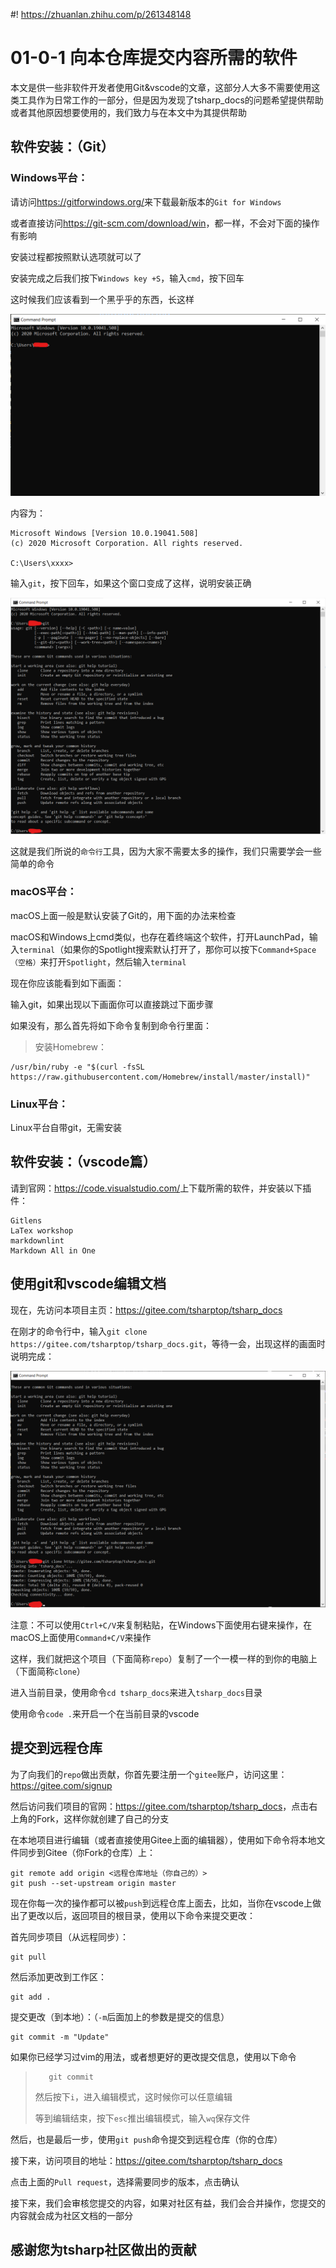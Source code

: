 #! https://zhuanlan.zhihu.com/p/261348148
# 01-0-1 向本仓库提交内容所需的软件

本文是供一些非软件开发者使用Git&vscode的文章，这部分人大多不需要使用这类工具作为日常工作的一部分，但是因为发现了tsharp_docs的问题希望提供帮助或者其他原因想要使用的，我们致力与在本文中为其提供帮助

## 软件安装：（Git）

### Windows平台：

请访问<https://gitforwindows.org/>来下载最新版本的`Git for Windows`

或者直接访问<https://git-scm.com/download/win>，都一样，不会对下面的操作有影响

安装过程都按照默认选项就可以了

安装完成之后我们按下`Windows key +S`，输入`cmd`，按下回车

这时候我们应该看到一个黑乎乎的东西，长这样

![cmd.png](./01-0-img/01-0-img-1.png)

内容为：

    Microsoft Windows [Version 10.0.19041.508]
    (c) 2020 Microsoft Corporation. All rights reserved.

    C:\Users\xxxx>

输入`git`，按下回车，如果这个窗口变成了这样，说明安装正确

![git.png](./01-0-img/01-0-img-2.png)

这就是我们所说的`命令行`工具，因为大家不需要太多的操作，我们只需要学会一些简单的命令

### macOS平台：

macOS上面一般是默认安装了Git的，用下面的办法来检查

macOS和Windows上cmd类似，也存在着终端这个软件，打开LaunchPad，输入`terminal`（如果你的Spotlight搜索默认打开了，那你可以按下`Command+Space（空格）`来打开`Spotlight`，然后输入`terminal`

现在你应该能看到如下画面：

输入git，如果出现以下画面你可以直接跳过下面步骤

如果没有，那么首先将如下命令复制到命令行里面：
> 安装Homebrew：

    /usr/bin/ruby -e "$(curl -fsSL https://raw.githubusercontent.com/Homebrew/install/master/install)"

### Linux平台：

Linux平台自带git，无需安装

## 软件安装：（vscode篇）

请到官网：<https://code.visualstudio.com/>上下载所需的软件，并安装以下插件：

    Gitlens
    LaTex workshop
    markdownlint
    Markdown All in One

## 使用git和vscode编辑文档

现在，先访问本项目主页：<https://gitee.com/tsharptop/tsharp_docs>

在刚才的命令行中，输入`git clone https://gitee.com/tsharptop/tsharp_docs.git`，等待一会，出现这样的画面时说明完成：

![](./01-0-img/01-0-img-3.png)

注意：不可以使用`Ctrl+C/V`来复制粘贴，在Windows下面使用右键来操作，在macOS上面使用`Command+C/V`来操作

这样，我们就把这个项目（下面简称`repo`）复制了一个一模一样的到你的电脑上（下面简称`clone`）

进入当前目录，使用命令`cd tsharp_docs`来进入`tsharp_docs`目录

使用命令`code .`来开启一个在当前目录的vscode

## 提交到远程仓库

为了向我们的`repo`做出贡献，你首先要注册一个`gitee`账户，访问这里：<https://gitee.com/signup>

然后访问我们项目的官网：<https://gitee.com/tsharptop/tsharp_docs>，点击右上角的Fork，这样你就创建了自己的分支

在本地项目进行编辑（或者直接使用Gitee上面的编辑器），使用如下命令将本地文件同步到Gitee（你Fork的仓库）上：

    git remote add origin <远程仓库地址（你自己的）>
    git push --set-upstream origin master

现在你每一次的操作都可以被`push`到远程仓库上面去，比如，当你在vscode上做出了更改以后，返回项目的根目录，使用以下命令来提交更改：

首先同步项目（从远程同步）：

    git pull
然后添加更改到工作区：

    git add .
提交更改（到本地）：（`-m`后面加上的参数是提交的信息）

    git commit -m "Update"
如果你已经学习过vim的用法，或者想更好的更改提交信息，使用以下命令
>
>        git commit
> 然后按下`i`，进入编辑模式，这时候你可以任意编辑
>
> 等到编辑结束，按下`esc`推出编辑模式，输入`wq`保存文件

然后，也是最后一步，使用`git push`命令提交到远程仓库（你的仓库）

接下来，访问项目的地址：<https://gitee.com/tsharptop/tsharp_docs>

点击上面的`Pull request`，选择需要同步的版本，点击确认

接下来，我们会审核您提交的内容，如果对社区有益，我们会合并操作，您提交的内容就会成为社区文档的一部分

## 感谢您为tsharp社区做出的贡献
